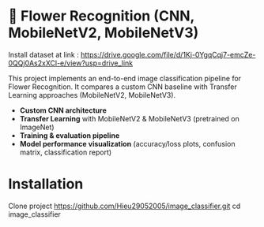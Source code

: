 # 🌸 Flower Recognition (CNN, MobileNetV2, MobileNetV3)
Install dataset at link : https://drive.google.com/file/d/1Kj-0YgqCqj7-emcZe-0QQj0As2xXCl-e/view?usp=drive_link


This project implements an end-to-end image classification pipeline for Flower Recognition.
It compares a custom CNN baseline with Transfer Learning approaches (MobileNetV2, MobileNetV3).

- **Custom CNN architecture**
- **Transfer Learning** with MobileNetV2 & MobileNetV3 (pretrained on ImageNet)
- **Training & evaluation pipeline**
- **Model performance visualization** (accuracy/loss plots, confusion matrix, classification report)

# Installation
Clone project
https://github.com/Hieu29052005/image_classifier.git
cd image_classifier
